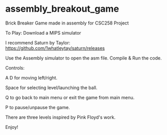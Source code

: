 # assembly_breakout_game
Brick Breaker Game made in assembly for CSC258 Project

To Play: Download a MIPS simulator

I recommend Saturn by Taylor: https://github.com/1whatleytay/saturn/releases


Use the Assembly simulator to open the asm file. Compile & Run the code.

Controls: 

  A D for moving left/right. 

  Space for selecting level/launching the ball. 

  Q to go back to main menu or exit the game from main menu. 

  P to pause/unpause the game.

There are three levels inspired by Pink Floyd's work. 

Enjoy!
